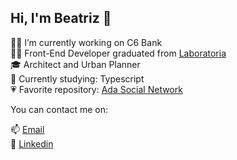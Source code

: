 ## Hi, I'm Beatriz 👋

<p align="left">
  👩‍💻  I’m currently working on C6 Bank <br>
  👩‍🎓 Front-End Developer graduated from <a href="https://www.laboratoria.la/"> Laboratoria </a> <br>
  🎓 Architect and Urban Planner <br>
  📖 Currently studying: Typescript <br>
  💗 Favorite repository: <a href="https://github.com/beatrizpenalva/ada-social-network">Ada Social Network </a> <br>
  
  You can contact me on:
  
  📫 <a href="mailto:biapenalva@gmail.com"> Email </a> <br>
  💼 <a href="https://www.linkedin.com/in/beatrizpenalva/"> Linkedin </a> <br>  
</p>
